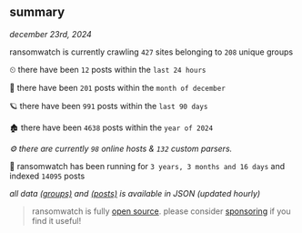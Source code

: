 
## summary
_december 23rd, 2024_

ransomwatch is currently crawling `427` sites belonging to `208` unique groups

⏲ there have been `12` posts within the `last 24 hours`

🦈 there have been `201` posts within the `month of december`

🪐 there have been `991` posts within the `last 90 days`

🏚 there have been `4638` posts within the `year of 2024`

_⚙️ there are currently `98` online hosts & `132` custom parsers._

🦕 ransomwatch has been running for `3 years, 3 months and 16 days` and indexed `14095` posts

_all data  [(groups)](http://ransomwhat.telemetry.ltd/groups) and [(posts)](http://ransomwhat.telemetry.ltd/posts) is available in JSON (updated hourly)_

> ransomwatch is fully [open source](https://github.com/joshhighet/ransomwatch#ransomwatch--). please consider [sponsoring](https://github.com/sponsors/joshhighet) if you find it useful!
